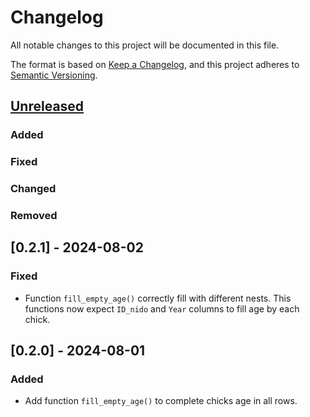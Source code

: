 # Changelog

All notable changes to this project will be documented in this file.

The format is based on [Keep a Changelog](https://keepachangelog.com/en/1.0.0/),
and this project adheres to [Semantic Versioning](https://semver.org/spec/v2.0.0.html).

## [Unreleased]

### Added

### Fixed

### Changed

### Removed

## [0.2.1] - 2024-08-02

### Fixed

- Function `fill_empty_age()` correctly fill with different nests. This functions now expect `ID_nido` and `Year` columns to fill age by each chick.

## [0.2.0] - 2024-08-01

### Added

- Add function `fill_empty_age()` to complete chicks age in all rows.

[unreleased]: https://github.com/IslasGECI/petrel_chicks/compare/v0.1.0...HEAD
